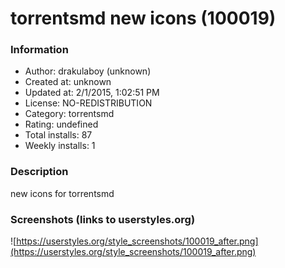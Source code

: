 # torrentsmd new icons (100019)

### Information
- Author: drakulaboy (unknown)
- Created at: unknown
- Updated at: 2/1/2015, 1:02:51 PM
- License: NO-REDISTRIBUTION
- Category: torrentsmd
- Rating: undefined
- Total installs: 87
- Weekly installs: 1


### Description
new icons for torrentsmd


### Screenshots (links to userstyles.org)
![https://userstyles.org/style_screenshots/100019_after.png](https://userstyles.org/style_screenshots/100019_after.png)



